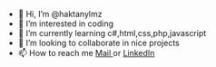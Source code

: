 - 👋 Hi, I’m @haktanylmz
- 👀 I’m interested in coding
- 🌱 I’m currently learning c#,html,css,php,javascript
- 💞️ I’m looking to collaborate in nice projects
- 📫 How to reach me <a href="mailto:haktanylmz@gmail.com"> Mail </a>or <a href="https://www.linkedin.com/in/haktanylmz/">LinkedIn</a>

<!---
haktanylmz/haktanylmz is a ✨ special ✨ repository because its `README.md` (this file) appears on your GitHub profile.
You can click the Preview link to take a look at your changes.
--->
